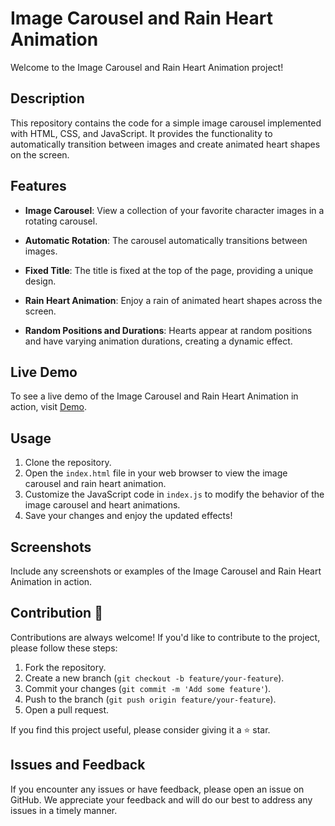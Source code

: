 # Image Carousel and Rain Heart Animation

Welcome to the Image Carousel and Rain Heart Animation project!

## Description

This repository contains the code for a simple image carousel implemented with HTML, CSS, and JavaScript. It provides the functionality to automatically transition between images and create animated heart shapes on the screen.

## Features

- **Image Carousel**: View a collection of your favorite character images in a rotating carousel.
- **Automatic Rotation**: The carousel automatically transitions between images.
- **Fixed Title**: The title is fixed at the top of the page, providing a unique design.

- **Rain Heart Animation**: Enjoy a rain of animated heart shapes across the screen.
- **Random Positions and Durations**: Hearts appear at random positions and have varying animation durations, creating a dynamic effect.

## Live Demo

To see a live demo of the Image Carousel and Rain Heart Animation in action, visit [Demo](https://6523f60abbfdc50470705b75--endearing-sprite-a5725e.netlify.app/).

## Usage

1. Clone the repository.
2. Open the `index.html` file in your web browser to view the image carousel and rain heart animation.
3. Customize the JavaScript code in `index.js` to modify the behavior of the image carousel and heart animations.
4. Save your changes and enjoy the updated effects!

## Screenshots

Include any screenshots or examples of the Image Carousel and Rain Heart Animation in action.

## Contribution 🤝

Contributions are always welcome! If you'd like to contribute to the project, please follow these steps:

1. Fork the repository.
2. Create a new branch (`git checkout -b feature/your-feature`).
3. Commit your changes (`git commit -m 'Add some feature'`).
4. Push to the branch (`git push origin feature/your-feature`).
5. Open a pull request.

If you find this project useful, please consider giving it a ⭐ star.

## Issues and Feedback

If you encounter any issues or have feedback, please open an issue on GitHub. We appreciate your feedback and will do our best to address any issues in a timely manner.
